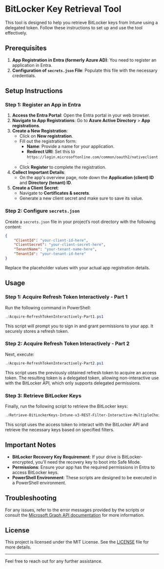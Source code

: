 

# BitLocker Key Retrieval Tool

This tool is designed to help you retrieve BitLocker keys from Intune using a delegated token. Follow these instructions to set up and use the tool effectively.

## Prerequisites

1. **App Registration in Entra (formerly Azure AD)**: You need to register an application in Entra.
2. **Configuration of `secrets.json` File**: Populate this file with the necessary credentials.

## Setup Instructions

### Step 1: Register an App in Entra

1. **Access the Entra Portal**: Open the Entra portal in your web browser.
2. **Navigate to App Registrations**: Go to **Azure Active Directory** > **App registrations**.
3. **Create a New Registration**:
   - Click on **New registration**.
   - Fill out the registration form:
     - **Name**: Provide a name for your application.
     - **Redirect URI**: Set this to `https://login.microsoftonline.com/common/oauth2/nativeclient`.
   - Click **Register** to complete the registration.
4. **Collect Important Details**:
   - On the app's overview page, note down the **Application (client) ID** and **Directory (tenant) ID**.
5. **Create a Client Secret**:
   - Navigate to **Certificates & secrets**.
   - Generate a new client secret and make sure to save its value.

### Step 2: Configure `secrets.json`

Create a `secrets.json` file in your project’s root directory with the following content:

```json
{
    "ClientId": "your-client-id-here",
    "ClientSecret": "your-client-secret-here",
    "TenantName": "your-tenant-name-here",
    "TenantId": "your-tenant-id-here"
}
```

Replace the placeholder values with your actual app registration details.

## Usage

### Step 1: Acquire Refresh Token Interactively - Part 1

Run the following command in PowerShell:

```powershell
./Acquire-RefreshTokenInteractively-Part1.ps1
```

This script will prompt you to sign in and grant permissions to your app. It securely stores a refresh token.

### Step 2: Acquire Refresh Token Interactively - Part 2

Next, execute:

```powershell
./Acquire-RefreshTokenInteractively-Part2.ps1
```

This script uses the previously obtained refresh token to acquire an access token. The resulting token is a delegated token, allowing non-interactive use with the BitLocker API, which only supports delegated permissions.

### Step 3: Retrieve BitLocker Keys

Finally, run the following script to retrieve the BitLocker keys:

```powershell
./Retrieve-BitLockerKeys-Intune-v3-REST-Filter-Interactive-MultipleChoice.ps1
```

This script uses the access token to interact with the BitLocker API and retrieve the necessary keys based on specified filters.

## Important Notes

- **BitLocker Recovery Key Requirement**: If your drive is BitLocker-encrypted, you'll need the recovery key to boot into Safe Mode.
- **Permissions**: Ensure your app has the required permissions in Entra to access BitLocker keys.
- **PowerShell Environment**: These scripts are designed to be executed in a PowerShell environment.

## Troubleshooting

For any issues, refer to the error messages provided by the scripts or consult the [Microsoft Graph API documentation](https://learn.microsoft.com/en-us/graph/use-the-api) for more information.

## License

This project is licensed under the MIT License. See the [LICENSE](LICENSE) file for more details.

---

Feel free to reach out for any further assistance.
